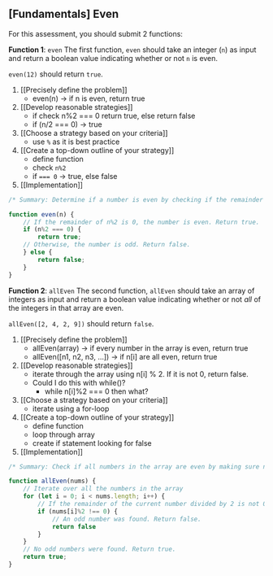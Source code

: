 ## [Fundamentals] Even

For this assessment, you should submit 2 functions:

**Function 1**: `even`
The first function, `even` should take an integer (`n`) as input and return a boolean value indicating whether or not `n` is even.

`even(12)` should return `true`.

1. [[Precisely define the problem]] 
	- even(n) -> if n is even, return true
2. [[Develop reasonable strategies]]
	- if check n%2 === 0 return true, else return false
	- if (n/2 === 0) -> true
3. [[Choose a strategy based on your criteria]]
	- use `%` as it is best practice
4. [[Create a top-down outline of your strategy]]
	- define function
	- check `n%2` 
	- if `=== 0` -> true, else false
5. [[Implementation]]
```javascript
/* Summary: Determine if a number is even by checking if the remainder of the number divided by 2 is 0. */

function even(n) {
    // If the remainder of n%2 is 0, the number is even. Return true.
    if (n%2 === 0) {
        return true;
    // Otherwise, the number is odd. Return false.
    } else {
        return false; 
    }
}

```

**Function 2**: `allEven`
The second function, `allEven` should take an array of integers as input and return a boolean value indicating whether or not _all_ of the integers in that array are even.

`allEven([2, 4, 2, 9])` should return `false`.

1. [[Precisely define the problem]]
	- allEven(array) -> if every number in the array is even, return true
	-  allEven([n1, n2, n3, ...]) -> if n[i] are all even, return true
2. [[Develop reasonable strategies]]
	- iterate through the array using n[i] % 2. If it is not 0, return false. 
	- Could I do this with while()?
		- while n[i]%2 === 0 then what? 
3. [[Choose a strategy based on your criteria]]
	- iterate using a for-loop
4. [[Create a top-down outline of your strategy]]
	- define function
	- loop through array
	- create if statement looking for false
5. [[Implementation]]
```javascript
/* Summary: Check if all numbers in the array are even by making sure no number has a remainder when divided by 2. */

function allEven(nums) {
    // Iterate over all the numbers in the array
    for (let i = 0; i < nums.length; i++) {
        // If the remainder of the current number divided by 2 is not 0, the number is odd.
        if (nums[i]%2 !== 0) {
            // An odd number was found. Return false. 
            return false
        }
    }
    // No odd numbers were found. Return true. 
    return true; 
}
```

